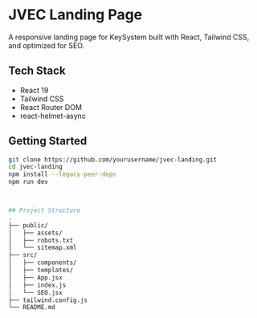 # JVEC Landing Page

A responsive landing page for KeySystem built with React, Tailwind CSS, and optimized for SEO.

## Tech Stack

- React 19
- Tailwind CSS
- React Router DOM
- react-helmet-async

## Getting Started

```bash
git clone https://github.com/yourusername/jvec-landing.git
cd jvec-landing
npm install --legacy-peer-deps
npm run dev



## Project Structure
.
├── public/
│   ├── assets/
│   ├── robots.txt
│   └── sitemap.xml
├── src/
│   ├── components/
│   ├── templates/
│   ├── App.jsx
│   ├── index.js
│   └── SEO.jsx
├── tailwind.config.js
└── README.md
